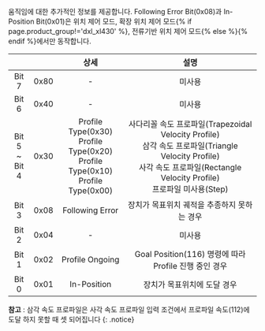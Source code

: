 
움직임에 대한 추가적인 정보를 제공합니다. Following Error Bit(0x08)과 In-Position Bit(0x01)은 위치 제어 모드, 확장 위치 제어 모드{% if page.product_group!='dxl_xl430' %}, 전류기반 위치 제어 모드{% else %}{% endif %}에서만 동작합니다.

||| 상세     | 설명     |
| :---: | :---: |:---: | :---: |
| Bit 7 | 0x80 | - | 미사용 |
| Bit 6 | 0x40 | - | 미사용 |
| Bit 5<br />~<br />Bit 4 | 0x30 | Profile Type(0x30)<br />Profile Type(0x20)<br />Profile Type(0x10)<br />Profile Type(0x00)|사다리꼴 속도 프로파일(Trapezoidal Velocity Profile)<br />삼각 속도 프로파일(Triangle Velocity Profile)<br />사각 속도 프로파일(Rectangle Velocity Profile)<br />프로파일 미사용(Step)|
| Bit 3 | 0x08 | Following Error | 장치가 목표위치 궤적을 추종하지 못하는 경우 |
| Bit 2 | 0x04 | - | 미사용 |
| Bit 1 | 0x02 | Profile Ongoing | Goal Position(116) 명령에 따라 Profile 진행 중인 경우 |
| Bit 0 | 0x01 | In-Position | 장치가 목표위치에 도달 경우 |

**참고** : 삼각 속도 프로파일은 사각 속도 프로파일 입력 조건에서 프로파일 속도(112)에 도달 하지 못할 때 셋 되어집니다
{: .notice}

